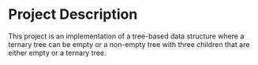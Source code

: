 # Project Description
This project is an implementation of a tree-based data structure where a ternary tree can be empty or a non-empty tree with three children that are either empty or a ternary tree.
